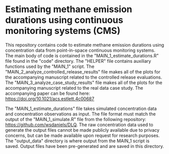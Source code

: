 # Estimating methane emission durations using continuous monitoring systems (CMS)

This repository contains code to estimate methane emission durations using concentration data from point-in-space continuous monitoring systems. The main body of code is contained in the "MAIN_1_estimate_durations.R" file found in the "code" directory. The "HELPER" file contains auxiliary functions used by the "MAIN_1" script. The "MAIN_2_analyze_controlled_release_results" file makes all of the plots for the accompanying manuscript related to the controlled release evaluations. The "MAIN_3_analyze_case_study_results" file makes all of the plots for the accompanying manuscript related to the real data case study. The accompanying paper can be found here: https://doi.org/10.1021/acs.estlett.4c00687

The "MAIN_1_estimate_durations" file takes simulated concentration data and concentration observations as input. The file format must match the output of the "MAIN_1_simulate.R" file from the following repository: https://github.com/wsdaniels/DLQ. The raw concentration data used to generate the output files cannot be made publicly available due to privacy concerns, but can be made available upon request for research purposes. The "output_data" directory is where output from the MAIN_1 script is saved. Output files have been pre-generated and are saved in this directory.



